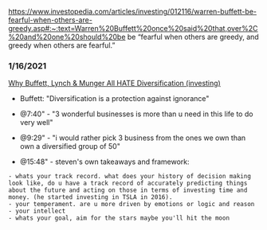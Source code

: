 

https://www.investopedia.com/articles/investing/012116/warren-buffett-be-fearful-when-others-are-greedy.asp#:~:text=Warren%20Buffett%20once%20said%20that,over%2C%20and%20one%20should%20be
be “fearful when others are greedy, and greedy when others are fearful.”


### 1/16/2021
[Why Buffett, Lynch & Munger All HATE Diversification (investing)](https://www.youtube.com/watch?v=EAib-EqU6d8)
- Buffett: "Diversification is a protection against ignorance"
- @7:40" - "3 wonderful businesses is more than u need in this life to do very well"
- @9:29" - "i would rather pick 3 business from the ones we own than own a diversified group of 50"

- @15:48" - steven's own takeaways and framework:
```
- whats your track record. what does your history of decision making look like, do u have a track record of accurately predicting things about the future and acting on those in terms of investing time and money. (he started investing in TSLA in 2016).
- your temperament. are u more driven by emotions or logic and reason
- your intellect
- whats your goal, aim for the stars maybe you'll hit the moon
```
